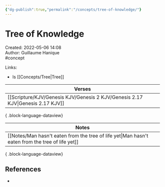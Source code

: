 ```yaml
---
{"dg-publish":true,"permalink":"/concepts/tree-of-knowledge/"}
---
```


# Tree of Knowledge

Created: 2022-05-06 14:08  
Author: Guillaume Hanique  
#concept

Links:

- Is [[Concepts/Tree\|Tree]]

| Verses                                                                            |
| --------------------------------------------------------------------------------- |
| [[Scripture/KJV/Genesis KJV/Genesis 2 KJV/Genesis 2.17 KJV\|Genesis 2.17 KJV]] |

{ .block-language-dataview}

| Notes                                                                                               |
| --------------------------------------------------------------------------------------------------- |
| [[Notes/Man hasn't eaten from the tree of life yet\|Man hasn't eaten from the tree of life yet]] |

{ .block-language-dataview}

## References

- 
